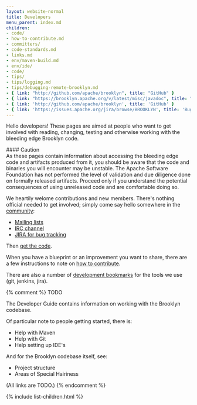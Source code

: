 ```yaml
---
layout: website-normal
title: Developers
menu_parent: index.md
children:
- code/
- how-to-contribute.md
- committers/
- code-standards.md
- links.md
- env/maven-build.md
- env/ide/
- code/
- tips/
- tips/logging.md
- tips/debugging-remote-brooklyn.md
- { link: "http://github.com/apache/brooklyn", title: "GitHub" }
- { link: "https://brooklyn.apache.org/v/latest/misc/javadoc", title: "Javadoc" }
- { link: 'http://github.com/apache/brooklyn', title: 'GitHub' }
- { link: 'https://issues.apache.org/jira/browse/BROOKLYN', title: 'Bug Tracker (JIRA)' }
---
```


Hello developers!
These pages are aimed at people who want to get involved with reading, changing, testing and otherwise
working with the bleeding edge Brooklyn code.

<div class="panel panel-danger">
<div class="panel-heading" markdown="1">
#### Caution
</div>
<div class="panel-body" markdown="1">
As these pages contain information about accessing the bleeding edge code and artifacts produced from it,
you should be aware that the code and binaries you will encounter may be unstable.
The Apache Software Foundation has not performed the level of validation and due diligence done
on formally released artifacts.
Proceed only if you understand the potential consequences of using unreleased code
and are comfortable doing so.
</div>
</div>

We heartily welome contributions and new members.
There's nothing official needed to get involved;
simply come say hello somewhere in the [community](../community/index.html):

- [Mailing lists](../community/mailing-lists.html)
- [IRC channel](../community/irc.html)
- [JIRA for bug tracking](https://issues.apache.org/jira/browse/BROOKLYN)

Then [get the code](code/).

When you have a blueprint or an improvement you want to share,
there are a few instructions to note on [how to contribute](how-to-contribute.html).

There are also a number of [development bookmarks](links.html) for the tools we use
(git, jenkins, jira).


{% comment %}
TODO

The Developer Guide contains information on working with the Brooklyn codebase.

Of particular note to people getting started, there is:

* Help with Maven
* Help with Git
* Help setting up IDE's

And for the Brooklyn codebase itself, see:

* Project structure
* Areas of Special Hairiness

(All links are TODO.)
{% endcomment %}

{% include list-children.html %}

